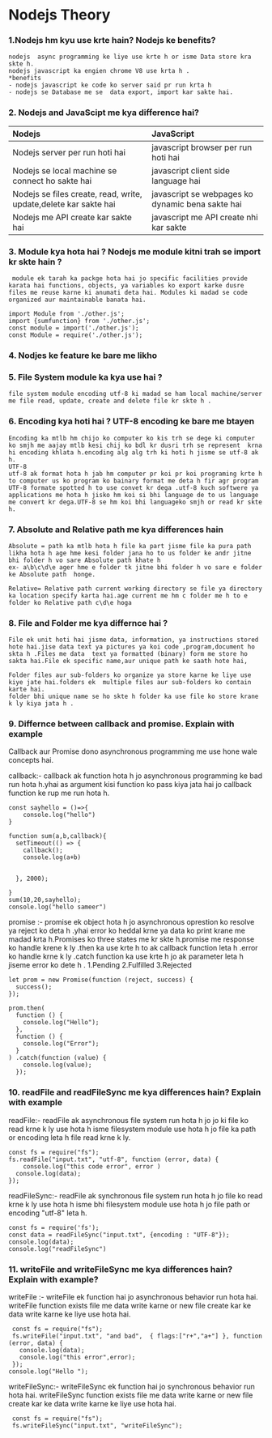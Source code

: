# Nodejs Theory 

### 1.Nodejs hm kyu use krte hain? Nodejs ke benefits?
```
nodejs  async programming ke liye use krte h or isme Data store kra skte h.
nodejs javascript ka engien chrome V8 use krta h .
*benefits
- nodejs javascript ke code ko server said pr run krta h
- nodejs se Database me se  data export, import kar sakte hai.
```
### 2. Nodejs and JavaScipt me kya difference hai?

|Nodejs |JavaScript|
|:---------|:----------|
|Nodejs server per run hoti hai | javascript browser per run hoti hai|
|Nodejs se local machine se connect ho sakte hai | javascript client side language hai|
|Nodejs se files create, read, write, update,delete kar sakte hai | javascript se webpages ko dynamic bena sakte hai|
|Nodejs me API create kar sakte hai | javascript me API create nhi kar sakte|


### 3. Module kya hota hai ? Nodejs me module kitni trah se import kr skte hain ?
```
 module ek tarah ka packge hota hai jo specific facilities provide karata hai functions, objects, ya variables ko export karke dusre files me reuse karne ki anumati deta hai. Modules ki madad se code organized aur maintainable banata hai.

import Module from './other.js';
import {sumfunction} from './other.js';
const module = import('./other.js');
const Module = require('./other.js');
```


### 4. Nodjes ke feature ke bare me likho 
### 5. File System module ka kya use hai ?
```
file system module encoding utf-8 ki madad se ham local machine/server me file read, update, create and delete file kr skte h .
```
### 6. Encoding kya hoti hai ? UTF-8 encoding ke bare me btayen 
```
Encoding ka mtlb hm chijo ko computer ko kis trh se dege ki computer ko smjh me aajay mtlb kesi chij ko bdl kr dusri trh se represent  krna hi encoding khlata h.encoding alg alg trh ki hoti h jisme se utf-8 ak h.
UTF-8
utf-8 ak format hota h jab hm computer pr koi pr koi programing krte h to computer us ko program ko bainary format me deta h fir agr program UTF-8 formate spotted h to use convet kr dega .utf-8 kuch softwere ya applications me hota h jisko hm koi si bhi language de to us language me convert kr dega.UTF-8 se hm koi bhi languageko smjh or read kr skte h.
```

### 7. Absolute and Relative path me kya differences hain 
```
Absolute = path ka mtlb hota h file ka part jisme file ka pura path likha hota h age hme kesi folder jana ho to us folder ke andr jitne bhi folder h vo sare Absolute path khate h 
ex- a\b\c\d\e ager hme e folder tk jitne bhi folder h vo sare e folder ke Absolute path  honge.

Relative= Relative path current working directory se file ya directory ka location specify karta hai.age current me hm c folder me h to e folder ko Relative path c\d\e hoga
```

### 8. File and Folder me kya differnce hai ?
```
File ek unit hoti hai jisme data, information, ya instructions stored hote hai.jise data text ya pictures ya koi code ,program,document ho skta h .Files me data  text ya formatted (binary) form me store ho sakta hai.File ek specific name,aur unique path ke saath hote hai,

Folder files aur sub-folders ko organize ya store karne ke liye use kiye jate hai.folders ek  multiple files aur sub-folders ko contain karte hai.
folder bhi unique name se ho skte h folder ka use file ko store krane k ly kiya jata h .
```

### 9. Differnce between callback and promise. Explain with example

Callback aur Promise dono asynchronous programming me use hone wale concepts hai.

callback:-
callback ak function hota h jo asynchronous programming ke bad run hota
h.yhai as argument kisi function ko pass kiya jata hai jo callback function ke rup me run hota h.
```
const sayhello = ()=>{
    console.log("hello")
}

function sum(a,b,callback){
  setTimeout(() => {
    callback();
    console.log(a+b)
   
    
  }, 2000);

}
sum(10,20,sayhello);
console.log("hello sameer")
```
promise :-
promise ek object hota h jo asynchronous oprestion ko resolve ya reject
ko deta h .yhai error ko heddal krne ya data ko print krane me madad krta h.Promises ko  three states me kr skte h.promise me response  ko handle  krene k ly .then ka use krte h to ak callback function leta h .error ko handle krne k ly .catch function ka use krte h jo ak parameter leta  h jiseme error ko dete h .
1.Pending 
2.Fulfilled 
3.Rejected 
```
let prom = new Promise(function (reject, success) {
  success();
});

prom.then(
  function () {
    console.log("Hello");
  },
  function () {
    console.log("Error");
  }
) .catch(function (value) {
    console.log(value);
  });
  ```


### 10. readFile and readFileSync me kya differences hain? Explain with example 
 readFile:-
readFile ak asynchronous file system run hota  h jo jo ki file ko read krne k ly use hota h isme filesystem module use hota h jo file ka path or encoding leta h file read krne k ly.
```
const fs = require("fs");
fs.readFile("input.txt", "utf-8", function (error, data) {
    console.log("this code error", error )
  console.log(data);
});
```
readFileSync:-
readFile ak synchronous  file system run hota h jo file ko read krne k ly use hota h isme bhi filesystem module use hota h jo file path or encoding "utf-8" leta h.
```
const fs = require('fs');
const data = readFileSync("input.txt", {encoding : "UTF-8"});
console.log(data);
console.log("readFileSync")
```

### 11. writeFile and writeFileSync me kya differences hain? Explain with example?

writeFile :-
writeFile ek function hai jo asynchronous behavior run hota hai. writeFile function exists file me data write karne or new file create kar ke data write karne ke liye use hota hai.
```
 const fs = require("fs");
 fs.writeFile("input.txt", "and bad",  { flags:["r+","a+"] }, function (error, data) {
   console.log(data);
   console.log("this error",error);
 });
console.log("Hello ");
```
writeFileSync:-
writeFileSync ek function hai jo synchronous behavior run hota hai. writeFileSync function exists file me data write karne or new file create kar ke data write karne ke liye use hota hai.
```
 const fs = require("fs");
 fs.writeFileSync("input.txt", "writeFileSync");
 ```
